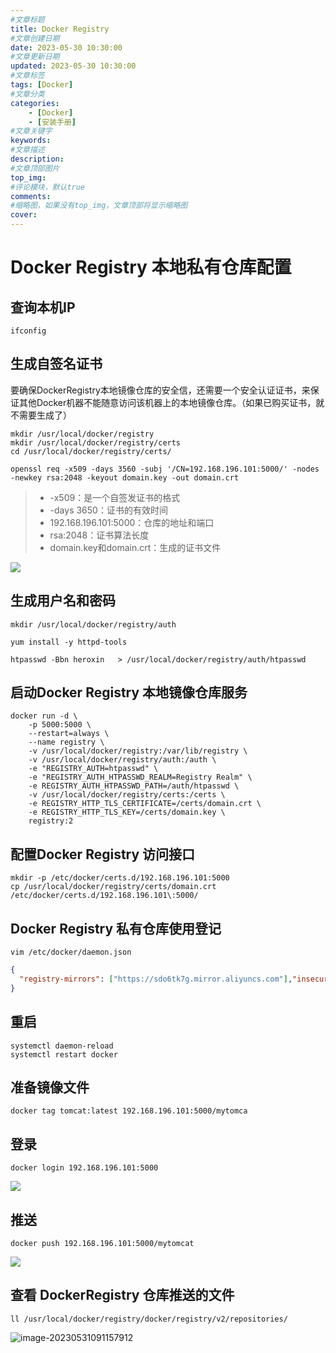 ```yaml
---
#文章标题
title: Docker Registry
#文章创建日期
date: 2023-05-30 10:30:00
#文章更新日期
updated: 2023-05-30 10:30:00
#文章标签
tags: [Docker] 
#文章分类
categories: 
	- [Docker]
	- [安装手册]
#文章关键字
keywords: 
#文章描述
description: 
#文章顶部图片
top_img: 
#评论模块，默认true
comments: 
#缩略图，如果没有top_img，文章顶部将显示缩略图
cover:
---
```


# Docker Registry 本地私有仓库配置

## 查询本机IP

```shell
ifconfig
```

## 生成自签名证书

要确保DockerRegistry本地镜像仓库的安全信，还需要一个安全认证证书，来保证其他Docker机器不能随意访问该机器上的本地镜像仓库。（如果已购买证书，就不需要生成了）

```shell
mkdir /usr/local/docker/registry
mkdir /usr/local/docker/registry/certs
cd /usr/local/docker/registry/certs/
```

```shell
openssl req -x509 -days 3560 -subj '/CN=192.168.196.101:5000/' -nodes -newkey rsa:2048 -keyout domain.key -out domain.crt
```

> - -x509：是一个自签发证书的格式
> - -days 3650：证书的有效时间
> - 192.168.196.101:5000：仓库的地址和端口
> - rsa:2048：证书算法长度
> - domain.key和domain.crt：生成的证书文件



![](https://heroxin.oss-cn-beijing.aliyuncs.com/img/blog/image-20230530194542601.png)

## 生成用户名和密码

```shell
mkdir /usr/local/docker/registry/auth
```

```shell
yum install -y httpd-tools
```

```shell
htpasswd -Bbn heroxin   > /usr/local/docker/registry/auth/htpasswd
```

## 启动Docker Registry 本地镜像仓库服务

```shell
docker run -d \
	-p 5000:5000 \
	--restart=always \
	--name registry \
	-v /usr/local/docker/registry:/var/lib/registry \
	-v /usr/local/docker/registry/auth:/auth \
	-e "REGISTRY_AUTH=htpasswd" \
	-e "REGISTRY_AUTH_HTPASSWD_REALM=Registry Realm" \
	-e REGISTRY_AUTH_HTPASSWD_PATH=/auth/htpasswd \
	-v /usr/local/docker/registry/certs:/certs \
	-e REGISTRY_HTTP_TLS_CERTIFICATE=/certs/domain.crt \
	-e REGISTRY_HTTP_TLS_KEY=/certs/domain.key \
	registry:2
```

## 配置Docker Registry 访问接口

```shell
mkdir -p /etc/docker/certs.d/192.168.196.101:5000
cp /usr/local/docker/registry/certs/domain.crt /etc/docker/certs.d/192.168.196.101\:5000/
```

## Docker Registry 私有仓库使用登记

```shell
vim /etc/docker/daemon.json
```

```json
{
  "registry-mirrors": ["https://sdo6tk7g.mirror.aliyuncs.com"],"insecure-registries": ["192.168.196.101:5000"]
}

```

## 重启

```shell
systemctl daemon-reload 
systemctl restart docker
```

## 准备镜像文件

```shell
docker tag tomcat:latest 192.168.196.101:5000/mytomca
```

## 登录

```
docker login 192.168.196.101:5000
```

![](https://heroxin.oss-cn-beijing.aliyuncs.com/img/blog/image-20230531090428080.png)

## 推送

```
docker push 192.168.196.101:5000/mytomcat
```

![](https://heroxin.oss-cn-beijing.aliyuncs.com/img/blog/image-20230531090636807.png)

## 查看 DockerRegistry 仓库推送的文件

```shell
ll /usr/local/docker/registry/docker/registry/v2/repositories/
```

![image-20230531091157912](https://heroxin.oss-cn-beijing.aliyuncs.com/img/blog/image-20230531091157912.png)